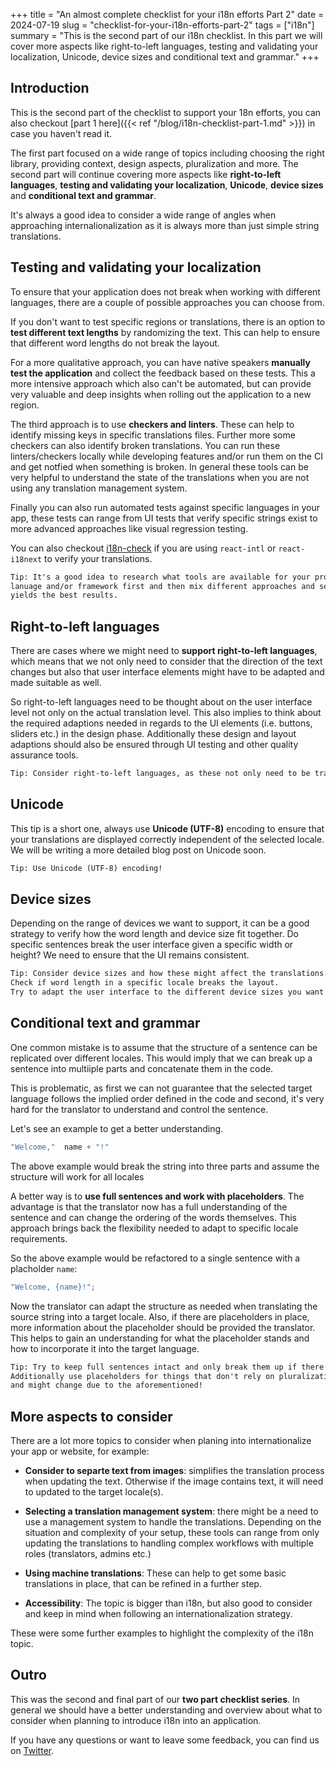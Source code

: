 +++
title = "An almost complete checklist for your i18n efforts Part 2"
date = 2024-07-19
slug = "checklist-for-your-i18n-efforts-part-2"
tags = ["i18n"]
summary = "This is the second part of our i18n checklist. In this part we will cover more aspects like right-to-left languages, testing and validating your localization, Unicode, device sizes and conditional text and grammar."
+++

## Introduction

This is the second part of the checklist to support your 18n efforts, you can also checkout [part 1 here]({{< ref "/blog/i18n-checklist-part-1.md" >}}) in case you haven't read it.

The first part focused on a wide range of topics including choosing the right library, providing context, design aspects, pluralization and more. The second part will continue covering more aspects like **right-to-left languages**, **testing and validating your localization**, **Unicode**, **device sizes** and **conditional text and grammar**.

It's always a good idea to consider a wide range of angles when approaching internalionalization as it is always more than just simple string translations.

## Testing and validating your localization

To ensure that your application does not break when working with different languages, there are a couple of possible approaches you can choose from.

If you don't want to test specific regions or translations, there is an option to **test different text lengths** by randomizing the text. This can help to ensure that different word lengths do not break the layout.

For a more qualitative approach, you can have native speakers **manually test the application** and collect the feedback based on these tests. This a more intensive approach which also can't be automated, but can provide very valuable and deep insights when rolling out the application to a new region.

The third approach is to use **checkers and linters**. These can help to identify missing keys in specific translations files. Further more some checkers can also identify broken translations. You can run these linters/checkers locally while developing features and/or run them on the CI and get notfied when something is broken. In general these tools can be very helpful to understand the state of the translations when you are not using any translation management system.

Finally you can also run automated tests against specific languages in your app, these tests can range from UI tests that verify specific strings exist to more advanced approaches like visual regression testing.

You can also checkout [i18n-check](https://github.com/lingualdev/i18n-check) if you are using `react-intl` or `react-i18next` to verify your translations.

```txt
Tip: It's a good idea to research what tools are available for your programming
lanuage and/or framework first and then mix different approaches and see what
yields the best results.
```

## Right-to-left languages

There are cases where we might need to **support right-to-left languages**, which means that we not only need to consider that the direction of the text changes but also that user interface elements might have to be adapted and made suitable as well.

So right-to-left languages need to be thought about on the user interface level not only on the actual translation level. This also implies to think about the required adaptions needed in regards to the UI elements (i.e. buttons, sliders etc.) in the design phase. Additionally these design and layout adaptions should also be ensured through UI testing and other quality assurance tools.

```txt
Tip: Consider right-to-left languages, as these not only need to be translated but also might require visual adaptions to the user interface!
```

## Unicode

This tip is a short one, always use **Unicode (UTF-8)** encoding to ensure that your translations are displayed correctly independent of the selected locale.
We will be writing a more detailed blog post on Unicode soon.

```txt
Tip: Use Unicode (UTF-8) encoding!
```

## Device sizes

Depending on the range of devices we want to support, it can be a good strategy to verify how the word length and device size fit together. Do specific sentences break the user interface given a specific width or height? We need to ensure that the UI remains consistent.

```txt
Tip: Consider device sizes and how these might affect the translations.
Check if word length in a specific locale breaks the layout.
Try to adapt the user interface to the different device sizes you want to support.
```

## Conditional text and grammar

One common mistake is to assume that the structure of a sentence can be replicated over different locales. This would imply that we can break up a sentence into multiiple parts and concatenate them in the code.

This is problematic, as first we can not guarantee that the selected target language follows the implied order defined in the code and second, it's very hard for the translator to understand and control the sentence.

Let's see an example to get a better understanding.

```ts
"Welcome,"  name + "!"
```

The above example would break the string into three parts and assume the structure will work for all locales

A better way is to **use full sentences and work with placeholders**. The advantage is that the translator now has a full understanding of the sentence and can change the ordering of the words themselves. This approach brings back the flexibility needed to adapt to specific locale requirements.

So the above example would be refactored to a single sentence with a placholder `name`:

```ts
"Welcome, {name}!";
```

Now the translator can adapt the structure as needed when translating the source string into a target locale. Also, if there are placeholders in place, more information about the placeholder should be provided the translator. This helps to gain an understanding for what the placeholder stands and how to incorporate it into the target language.

```txt
Tip: Try to keep full sentences intact and only break them up if there is a good reason.
Additionally use placeholders for things that don't rely on pluralization, gender or number
and might change due to the aforementioned!

```

## More aspects to consider

There are a lot more topics to consider when planing into internationalize your app or website, for example:

- **Consider to separte text from images**: simplifies the translation process when updating the text. Otherwise if the image contains text, it will need to updated to the target locale(s).

- **Selecting a translation management system**: there might be a need to use a management system to handle the translations. Depending on the situation and complexity of your setup, these tools can range from only updating the translations to handling complex workflows with multiple roles (translators, admins etc.)

- **Using machine translations**: These can help to get some basic translations in place, that can be refined in a further step.

- **Accessibility**: The topic is bigger than i18n, but also good to consider and keep in mind when following an internationalization strategy.

These were some further examples to highlight the complexity of the i18n topic.

## Outro

This was the second and final part of our **two part checklist series**. In general we should have a better understanding and overview about what to consider when planning to introduce i18n into an application.

If you have any questions or want to leave some feedback, you can find us on [Twitter](https://twitter.com/lingualdev).
